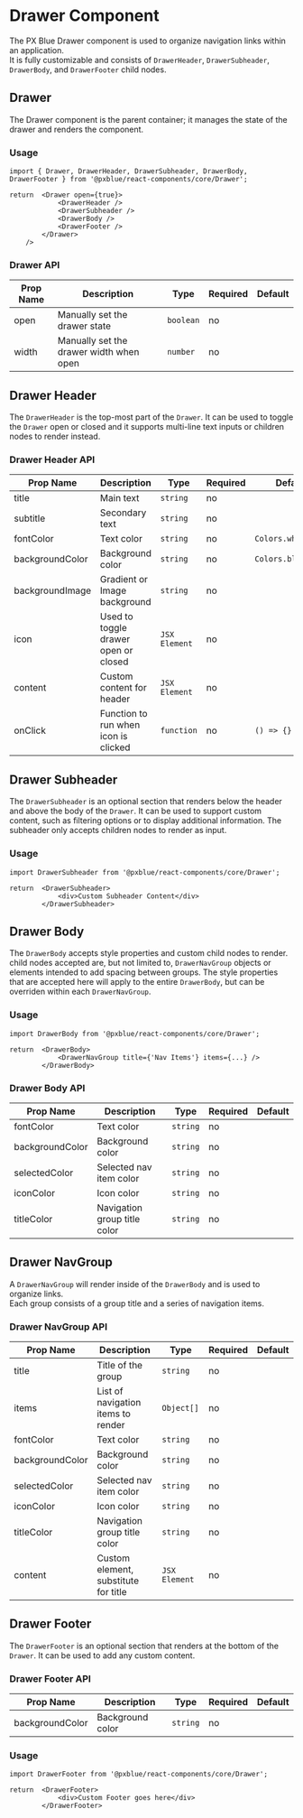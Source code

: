 # Drawer Component
The PX Blue Drawer component is used to organize navigation links within an application.  
It is fully customizable and consists of `DrawerHeader`, `DrawerSubheader`, `DrawerBody`, and `DrawerFooter` child nodes.


## Drawer
The Drawer component is the parent container; it manages the state of the drawer and renders the component.

### Usage
```
import { Drawer, DrawerHeader, DrawerSubheader, DrawerBody, DrawerFooter } from '@pxblue/react-components/core/Drawer';

return  <Drawer open={true}>
            <DrawerHeader />
            <DrawerSubheader />
            <DrawerBody />
            <DrawerFooter />
        </Drawer>
    />
```

### Drawer API
| Prop Name           | Description                                      | Type        | Required | Default  |          
|---------------------|--------------------------------------------------|-------------|----------|----------|
| open                | Manually set the drawer state                    | `boolean`   | no       |          |
| width               | Manually set the drawer width when open          | `number `   | no       |          |


## Drawer Header
The `DrawerHeader` is the top-most part of the `Drawer`.
It can be used to toggle the `Drawer` open or closed and it supports multi-line text inputs or children nodes to render instead.    
    
### Drawer Header API
| Prop Name       | Description                             | Type          | Required | Default            |
|-----------------|-----------------------------------------|---------------|----------|--------------------|
| title           |  Main text                              | `string`      | no      |                    |   
| subtitle        | Secondary text                          | `string`      | no       |                    |
| fontColor       | Text color                              | `string`      | no       | `Colors.white[50]` |
| backgroundColor | Background color                        | `string`      | no       | `Colors.blue[500]` |
| backgroundImage | Gradient or Image background            | `string`      | no       |                    |
| icon            | Used to toggle drawer open or closed    | `JSX Element` | no       |                    | 
| content         | Custom content for header               | `JSX Element` | no       |                    |
| onClick         | Function to run when icon is clicked    | `function`    | no       | `() => {}`         |

## Drawer Subheader
The `DrawerSubheader` is an optional section that renders below the header and above the body of the `Drawer`.
It can be used to support custom content, such as filtering options or to display additional information.
The subheader only accepts children nodes to render as input.

### Usage
```
import DrawerSubheader from '@pxblue/react-components/core/Drawer';

return  <DrawerSubheader>
            <div>Custom Subheader Content</div>
        </DrawerSubheader>
```

## Drawer Body
The `DrawerBody` accepts style properties and custom child nodes to render.
child nodes accepted are, but not limited to, `DrawerNavGroup` objects or elements intended to add spacing between groups.
The style properties that are accepted here will apply to the entire `DrawerBody`, but can be overriden within each `DrawerNavGroup`.

### Usage
```
import DrawerBody from '@pxblue/react-components/core/Drawer';

return  <DrawerBody>
            <DrawerNavGroup title={'Nav Items'} items={...} />
        </DrawerBody>
```

### Drawer Body API
| Prop Name       | Description                             | Type          | Required | Default |
|-----------------|-----------------------------------------|---------------|----------|---------|
| fontColor       | Text color                              | `string`      | no       |         |   
| backgroundColor | Background color                        | `string`      | no       |         |   
| selectedColor   | Selected nav item color                 | `string`      | no       |         |   
| iconColor       | Icon color                              | `string`      | no       |         |   
| titleColor      | Navigation group title color            | `string`      | no       |         |   



## Drawer NavGroup 
A `DrawerNavGroup` will render inside of the `DrawerBody` and is used to organize links.  
Each group consists of a group title and a series of navigation items.

### Drawer NavGroup API
| Prop Name       | Description                             | Type          | Required | Default |
|-----------------|-----------------------------------------|---------------|----------|---------|
| title           | Title of the group                      | `string`      | no       |         |  
| items           | List of navigation items to render      | `Object[]`    | no       |         |  
| fontColor       | Text color                              | `string`      | no       |         |   
| backgroundColor | Background color                        | `string`      | no       |         |   
| selectedColor   | Selected nav item color                 | `string`      | no       |         |   
| iconColor       | Icon color                              | `string`      | no       |         |   
| titleColor      | Navigation group title color            | `string`      | no       |         |  
| content         | Custom element, substitute for title    | `JSX Element` | no       |         |    


## Drawer Footer
The `DrawerFooter` is an optional section that renders at the bottom of the `Drawer`.
It can be used to add any custom content.


### Drawer Footer API
| Prop Name       | Description                             | Type          | Required | Default |
|-----------------|-----------------------------------------|---------------|----------|---------|
| backgroundColor | Background color                        | `string`      | no       |         |   

### Usage
```
import DrawerFooter from '@pxblue/react-components/core/Drawer';

return  <DrawerFooter>
            <div>Custom Footer goes here</div>
        </DrawerFooter>
```
